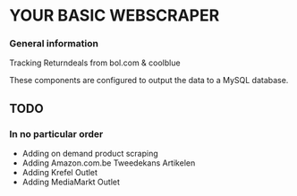 # YOUR BASIC WEBSCRAPER

### General information

Tracking Returndeals from bol.com & coolblue

These components are configured to output the data to a MySQL database.

## TODO
### In no particular order

* Adding on demand product scraping
* Adding Amazon.com.be Tweedekans Artikelen
* Adding Krefel Outlet
* Adding MediaMarkt Outlet